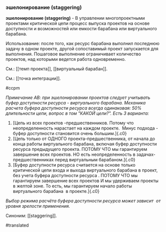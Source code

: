 ### эшелонирование (staggering)

**эшелонирование (staggering)** - В управлении многопроектными проектами критической цепи процесс выпуска проектов на основе доступности и возможностей или емкости барабана или виртуального барабана.

Использование: после того, как ресурс барабана выполнил последнюю задачу в одном проекте, другой сопоставимый проект запускается для выполнения. Пошаговое выполнение ограничивает количество проектов, над которыми ведется работа одновременно.

См.: [[темп проекта]], [[виртуальный барабан]].

См.: [[точка интеграции]].

#ccpm

*Примечание АВ: при эшелонировании проектов следует учитывать буфер доступности ресурса - виртуального барабана. Механика расчета буфера доступности ресурса всегда одинаковая: 50% длительности цепи, вопрос в том "КАКОЙ цели?". Есть 3 варианта:*

1.  [Цепь из всех проектов -предшественников. Потому что неопределенность нарастает на каждом проекте.  Минус подхода - буфер доступности становится очень большим.]{.c0}
2.  [Цепь только от ОДНОГО проекта-предшественника, от начала до конца работы виртуального барабана, включая буфер доступности ресурса предыдущего проекта. ПОТОМУ ЧТО мы гарантируем завершение всех проектов. НО есть неопределенность в задачах-предшественниках перед виртуальным барабаном.]{.c0}
3.  [Буфер доступности ресурса считается на основе только критической цепи входа и выхода виртуального барабана в проект, без учета буфера доступности ресурса . ПОТОМУ ЧТО мы гарантируем завершение всех проектов И мы удерживаем проекты в желтой зоне. То есть, мы гарантируем начало работы виртуального барабана  в проекте.]{.c0}

*Выбор режима расчёта буфера доступности ресурса может зависит  от уровня зрелости применения.*

Синоним: [[staggering]].

#translated
